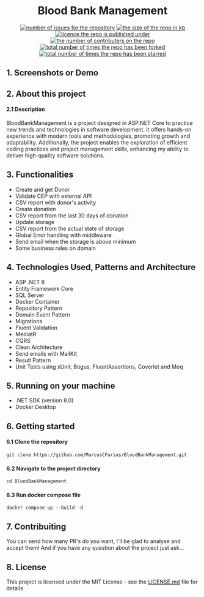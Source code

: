 <h1 align="center">
Blood Bank Management</h1>
<p align="center">
  <a href="https://github.com/MarcusCFarias/BloodBankManagement/issues"><img alt="number of issues for the repository" src="https://img.shields.io/github/issues/marcuscfarias/BloodBankManagement?color=red&label=Issues&style=for-the-badge" target="_blank" /></a>
  <a href="https://github.com/MarcusCFarias/BloodBankManagement"><img alt="the size of the repo in kb" src="https://img.shields.io/github/repo-size/marcuscfarias/BloodBankManagement?color=orange&label=Repo-Size&style=for-the-badge" target="_blank" /></a>
  <a href="https://opensource.org/licenses/MIT"><img alt="licence the repo is published under" src="https://img.shields.io/badge/License-MIT-yellow?style=for-the-badge" target="_blank" /></a>
 <a href="https://github.com/MarcusCFarias/BloodBankManagement/graphs/contributors"><img alt="the number of contributers on the repo" src="https://img.shields.io/github/contributors/marcuscfarias/BloodBankManagement?color=brightgreen&label=Contributors&style=for-the-badge" target="_blank" /></a>
  <a href="https://github.com/MarcusCFarias/BloodBankManagement/network/members"><img alt="total number of times the repo has been forked" src="https://img.shields.io/github/forks/marcuscfarias/BloodBankManagement?color=blue&label=Forks&style=for-the-badge" target="_blank" /></a>
  <a href="https://github.com/MarcusCFarias/BloodBankManagement/stargazers"><img alt="total number of times the repo has been starred" src="https://img.shields.io/github/stars/marcuscfarias/BloodBankManagement?color=blueviolet&label=Stars&style=for-the-badge" target="_blank" /></a>
</p>

## 1. Screenshots or Demo

## 2. About this project
#### 2.1 Description
BloodBankManagement is a project designed in ASP.NET Core to practice new trends and technologies in software development. It offers hands-on experience with modern tools and methodologies, promoting growth and adaptability. Additionally, the project enables the exploration of efficient coding practices and project management skills, enhancing my ability to deliver high-quality software solutions.

## 3. Functionalities
- Create and get Donor
- Validate CEP with external API
- CSV report with donor's activity
- Create donation
- CSV report from the last 30 days of donation
- Update storage
- CSV report from the actual state of storage
- Global Error handling with middleware
- Send email when the storage is above minimum
- Some business rules on domain

## 4. Technologies Used, Patterns and Architecture
- ASP .NET 8
- Entity Framework Core
- SQL Server
- Docker Container
- Repository Pattern
- Domain Event Pattern
- Migrations
- Fluent Validation
- MediatR
- CQRS
- Clean Architecture
- Send emails with MailKit
- Result Pattern
- Unit Tests using xUnit, Bogus, FluentAssertions, Coverlet and Moq

## 5. Running on your machine
- .NET SDK (version 8.0)
- Docker Desktop

## 6. Getting started
#### 6.1 Clone the repository
```
git clone https://github.com/MarcusCFarias/BloodBankManagement.git
```
#### 6.2 Navigate to the project directory
```
cd BloodBankManagement
```

#### 6.3 Run docker compose file
```
docker compose up --build -d
```

## 7. Contribuiting
You can send how many PR's do you want, I'll be glad to analyse and accept them! And if you have any question about the project just ask...

## 8. License
This project is licensed under the MIT License - see the [LICENSE.md](https://github.com/MarcusCFarias/BloodBankManagement/blob/main/LICENSE) file for details
